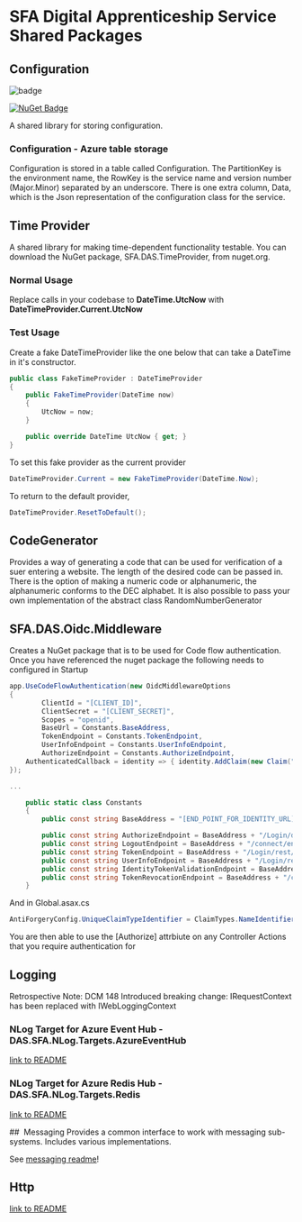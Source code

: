 # SFA Digital Apprenticeship Service Shared Packages

## Configuration

![badge](https://sfa-gov-uk.visualstudio.com/_apis/public/build/definitions/c39e0c0b-7aff-4606-b160-3566f3bbce23/74/badge)

[![NuGet Badge](https://buildstats.info/nuget/SFA.DAS.Configuration)](https://www.nuget.org/packages/SFA.DAS.Configuration/)

A shared library for storing configuration.

### Configuration - Azure table storage
Configuration is stored in a table called Configuration. The PartitionKey is the environment name, the RowKey is the service name and version number (Major.Minor) separated by an underscore. There is one extra column, Data, which is the Json representation of the configuration class for the service.

## Time Provider
A shared library for making time-dependent functionality testable. You can download the NuGet package, SFA.DAS.TimeProvider, from nuget.org.

### Normal Usage
Replace calls in your codebase to **DateTime.UtcNow** with **DateTimeProvider.Current.UtcNow**

### Test Usage
Create a fake DateTimeProvider like the one below that can take a DateTime in it's constructor.
```csharp
public class FakeTimeProvider : DateTimeProvider
{
    public FakeTimeProvider(DateTime now)
    {
        UtcNow = now;
    }

    public override DateTime UtcNow { get; }
}
```

To set this fake provider as the current provider

```csharp
DateTimeProvider.Current = new FakeTimeProvider(DateTime.Now);
```

To return to the default provider,

```csharp
DateTimeProvider.ResetToDefault();
```

## CodeGenerator
Provides a way of generating a code that can be used for verification of a suer entering a website. The length of the desired code can be passed in. There is the option of making a numeric code or alphanumeric, the alphanumeric conforms to the DEC alphabet. It is also possible to pass your own implementation of the abstract class RandomNumberGenerator

## SFA.DAS.Oidc.Middleware
Creates a NuGet package that is to be used for Code flow authentication. Once you have referenced the nuget package the following needs to configured in Startup


```csharp
app.UseCodeFlowAuthentication(new OidcMiddlewareOptions
{
        ClientId = "[CLIENT_ID]",
        ClientSecret = "[CLIENT_SECRET]",
        Scopes = "openid",
        BaseUrl = Constants.BaseAddress,
        TokenEndpoint = Constants.TokenEndpoint,
        UserInfoEndpoint = Constants.UserInfoEndpoint,
        AuthorizeEndpoint = Constants.AuthorizeEndpoint,
	AuthenticatedCallback = identity => { identity.AddClaim(new Claim("CustomClaim", "new claim added")); }
});

...

    public static class Constants
    {
        public const string BaseAddress = "[END_POINT_FOR_IDENTITY_URL]";

        public const string AuthorizeEndpoint = BaseAddress + "/Login/dialog/appl/oidctest/wflow/authorize";
        public const string LogoutEndpoint = BaseAddress + "/connect/endsession";
        public const string TokenEndpoint = BaseAddress + "/Login/rest/appl/oidctest/wflow/token";
        public const string UserInfoEndpoint = BaseAddress + "/Login/rest/appl/oidctest/wflow/userinfo";
        public const string IdentityTokenValidationEndpoint = BaseAddress + "/connect/identitytokenvalidation";
        public const string TokenRevocationEndpoint = BaseAddress + "/connect/revocation";
    }


```

And in Global.asax.cs

```csharp
AntiForgeryConfig.UniqueClaimTypeIdentifier = ClaimTypes.NameIdentifier;
```

You are then able to use the [Authorize] attrbiute on any Controller Actions that you require authentication for

## Logging

Retrospective Note: DCM 148 Introduced breaking change: IRequestContext has been replaced with IWebLoggingContext

### NLog Target for Azure Event Hub - DAS.SFA.NLog.Targets.AzureEventHub
[link to README](Logging/SFA.DAS.NLog.Targets.AzureEventHub/README.MD)

### NLog Target for Azure Redis Hub - DAS.SFA.NLog.Targets.Redis
[link to README](Logging/SFA.DAS.NLog.Targets.Redis/README.MD)

##  Messaging
Provides a common interface to work with messaging sub-systems. Includes various implementations.

See [messaging readme](Messaging/README.md)!

## Http

[link to README](SFA.DAS.Http/README.md)
